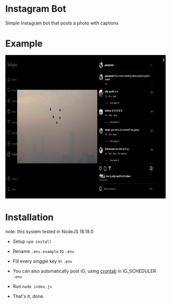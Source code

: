 # Instagram Bot

Simple Instagram bot that posts a photo with captions

# Example

<p align="center">
    <img src="https://raw.githubusercontent.com/galanghanaf/instagram-bot/main/img/example.jpg" alt="instagram-bot" height="450">
</p>

# Installation

note: this system tested in NodeJS 18.18.0

- Setup `npm install`

- Rename `.env.example` to `.env`

- Fill every singgle key in `.env`

- You can also automatically post IG, using <a href="https://crontab.guru">crontab</a> in IG_SCHEDULER `.env`

- Run `node index.js`

- That's it, done.

